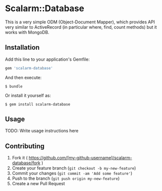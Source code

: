 # Scalarm::Database

This is a very simple ODM (Object-Document Mapper), which provides API very similar to ActiveRecord (in particular where, find, count methods) but it works with MongoDB.

## Installation

Add this line to your application's Gemfile:

```ruby
gem 'scalarm-database'
```

And then execute:

    $ bundle

Or install it yourself as:

    $ gem install scalarm-database

## Usage

TODO: Write usage instructions here

## Contributing

1. Fork it ( https://github.com/[my-github-username]/scalarm-database/fork )
2. Create your feature branch (`git checkout -b my-new-feature`)
3. Commit your changes (`git commit -am 'Add some feature'`)
4. Push to the branch (`git push origin my-new-feature`)
5. Create a new Pull Request
